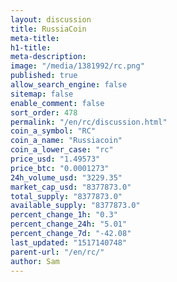 ```yaml
---
layout: discussion
title: RussiaCoin
meta-title: 
h1-title: 
meta-description: 
image: "/media/1381992/rc.png"
published: true
allow_search_engine: false
sitemap: false
enable_comment: false
sort_order: 478
permalink: "/en/rc/discussion.html"
coin_a_symbol: "RC"
coin_a_name: "Russiacoin"
coin_a_lower_case: "rc"
price_usd: "1.49573"
price_btc: "0.0001273"
24h_volume_usd: "3229.35"
market_cap_usd: "8377873.0"
total_supply: "8377873.0"
available_supply: "8377873.0"
percent_change_1h: "0.3"
percent_change_24h: "5.01"
percent_change_7d: "-42.08"
last_updated: "1517140748"
parent-url: "/en/rc/"
author: Sam
---
```


